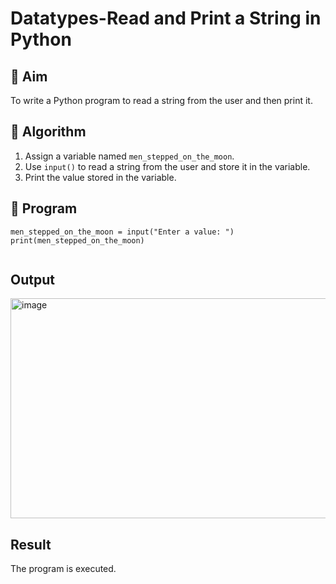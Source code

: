 # Datatypes-Read and Print a String in Python

## 🎯 Aim
To write a Python program to read a string from the user and then print it.

## 🧠 Algorithm
1. Assign a variable named `men_stepped_on_the_moon`.
2. Use `input()` to read a string from the user and store it in the variable.
3. Print the value stored in the variable.

## 🧾 Program
```
men_stepped_on_the_moon = input("Enter a value: ")
print(men_stepped_on_the_moon)


```
## Output
<img width="1250" height="352" alt="image" src="https://github.com/user-attachments/assets/0ca7b8ef-d93a-4184-a270-84a37f90faab" />


## Result
The program is executed.
